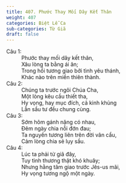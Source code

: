 ```yaml
---
title: 407. Phước Thay Mối Dây Kết Thân
weight: 407
categories: Biệt Lễ Ca
sub-categories: Từ Giã
draft: false
---
```

<dl><dt>Câu 1:</dt><dd data-verse="1">Phước thay mối dây kết thân, <br/>Xâu lòng ta bằng ái ân; <br/>Trong hồi tương giao bởi tình yêu thánh, <br/>Khác nào trên miền thiên thành. </dd><dt>Câu 2:</dt><dd data-verse="2">Chúng ta trước ngôi Chúa Cha, <br/>Một lòng kêu cầu thiết tha, <br/>Hy vọng, hay mục đích, cả kinh khủng <br/>Lẫn sầu tư đều chung cùng. </dd><dt>Câu 3:</dt><dd data-verse="3">Sớm hôm gánh nặng có nhau, <br/>Đêm ngày chia nỗi đớn đau; <br/>Ta nguyền tương liên trên đời vân cẩu, <br/>Cảm lòng chia sẻ lụy sầu. </dd><dt>Câu 4:</dt><dd data-verse="4">Lúc ta phải từ giã đây, <br/>Tuy tình thương thật khó khuây; <br/>Nhưng hằng tâm giao trước Jês-us mãi, <br/>Hy vọng tương ngộ một ngày. </dd></dl>